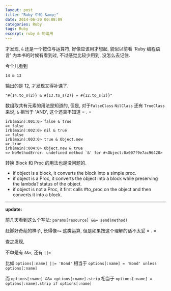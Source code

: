 ```yaml
---
layout: post
title: "Ruby 中的 &amp;"
date: 2014-06-20 00:08:09
categories: Ruby
tags: Ruby
excerpt: ruby & 的运用
---
```

<!--more-->
才发现, `&` 还是一个按位与运算符, 好像应该用才想起, 貌似以前看 'Ruby 编程语言' 内本书的时候有看到过, 不过感觉比较少用到, 没怎么去记住.

今个儿[看到](http://ablogaboutcode.com/2012/01/04/the-ampersand-operator-in-ruby/)

```
14 & 13

```

输出的是 12, 才发现又得补课了.


```
"#{14.to_s(2)} & #{13.to_s(2)} = #{12.to_s(2)}"

```


数组取共有元素的用法是知道的, 但是, 对于`FalseClass` `NilClass` 还有 `TrueClass` 来说, `&` 相当于 'AND', 这个还真不知道 = .  =

```
irb(main):001:0> false & true
=> false
irb(main):002:0> nil & true
=> false
irb(main):003:0> true & Object.new
=> true
irb(main):004:0> Object.new & true
=> NoMethodError: undefined method `&' for #<Object:0x007f9e7ac96420>

```


转换 Block 和 Proc 的用法也是没问题的.

- if object is a block, it converts the block into a simple proc.
- if object is a Proc, it converts the object into a block while preserving the lambda? status of the object.
- if object is not a Proc, it first calls #to_proc on the object and then converts it into a block.


---------------------

__update:__

前几天看到这么个写法: `params[resource] &&= send(method)`

赶脚好奇葩的样子, 长得像`+=` 这类运算, 但是如果按这个理解的话不太妥 = .  =

查之发现,

不单是有 `&&=`, 还有 `||=`

比如 `options[:name] ||= 'Bond'` 相当于 `options[:name] = 'Bond' unless options[:name]`

而 `options[:name] &&= options[:name].strip` 相当于 `options[:name] = options[:name].strip if options[:name]`
